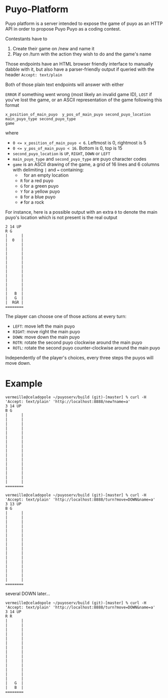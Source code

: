 # Puyo-Platform

Puyo platform is a server intended to expose the game of puyo as an HTTP API in
order to propose Puyo Puyo as a coding contest.

Contestants have to

1. Create their game on /new and name it
2. Play on /turn with the action they wish to do and the game's name

Those endpoints have an HTML browser friendly interface to manually dabble with
it, but also have a parser-friendly output if queried with the header `Accept:
text/plain`

Both of those plain text endpoints will answer with either

`ERROR` if something went wrong (most likely an invalid game ID), `LOST` if
you've lost the game, or an ASCII representation of the game following this
format

```
x_position_of_main_puyo  y_pos_of_main_puyo second_puyo_location
main_puyo_type second_puyo_type
game
```

where

* `0 <= x_position_of_main_puyo < 6`. Leftmost is 0, rightmost is 5
* `0 <= y_pos_of_main_puyo < 16`. Bottom is 0, top is 15
* `second_puyo_location` is `UP`, `RIGHT`, `DOWN` or `LEFT`
* `main_puyo_type` and `second_puyo_type` are puyo character codes
* `game` is an ASCII drawing of the game, a grid of 16 lines and 6 columns
with delimiting `|` and `=` containing:
    * ` ` for an empty location
    * `R` for a red puyo
    * `G` for a green puyo
    * `Y` for a yellow puyo
    * `B` for a blue puyo
    * `#` for a rock

For instance, here is a possible output with an extra `0` to denote the main
puyo's location which is not present is the real output

```
2 14 UP
R G
|      |
|  0   |
|      |
|      |
|      |
|      |
|      |
|      |
|      |
|      |
|      |
|      |
|      |
|   B  |
|   G  |
|  RGR |
========
```

The player can choose one of those actions at every turn:

* `LEFT`: move left the main puyo
* `RIGHT`: move right the main puyo
* `DOWN`: move down the main puyo
* `ROTR`: rotate the second puyo clockwise around the main puyo
* `ROTL`: rotate the second puyo counter-clockwise around the main puyo

Independently of the player's choices, every three steps the puyos will move
down.

# Example

```
vermeille@celadopole ~/puyoserv/build (git)-[master] % curl -H 'Accept: text/plain' 'http://localhost:8888/new?name=a'            
3 14 UP
B G
|      |
|      |
|      |
|      |
|      |
|      |
|      |
|      |
|      |
|      |
|      |
|      |
|      |
|      |
|      |
|      |
========

vermeille@celadopole ~/puyoserv/build (git)-[master] % curl -H 'Accept: text/plain' 'http://localhost:8888/turn?move=DOWN&name=a' 
3 13 UP
B G
|      |
|      |
|      |
|      |
|      |
|      |
|      |
|      |
|      |
|      |
|      |
|      |
|      |
|      |
|      |
|      |
========
```
several DOWN later...
```
vermeille@celadopole ~/puyoserv/build (git)-[master] % curl -H 'Accept: text/plain' 'http://localhost:8888/turn?move=DOWN&name=a'
3 14 UP
R R
|      |
|      |
|      |
|      |
|      |
|      |
|      |
|      |
|      |
|      |
|      |
|      |
|      |
|      |
|   G  |
|   B  |
========
```
